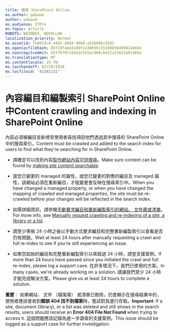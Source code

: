 ```yaml
---
title: 搜尋 SharePoint Online
ms.author: pebaum
author: pebaum
ms.audience: ITPro
ms.topic: article
ROBOTS: NOINDEX, NOFOLLOW
localization_priority: Normal
ms.assetid: fe00f4c0-44d5-49d4-9db0-a62698bcd1d1
ms.openlocfilehash: 85f29fabe3189fe248696155208b56d4901ab6de
ms.sourcegitcommit: b5370f0fc8da1e7e5ac960cb622a21612a9c86be
ms.translationtype: MT
ms.contentlocale: zh-TW
ms.lasthandoff: 02/29/2020
ms.locfileid: "42341131"
---
```

# <a name="content-crawling-and-indexing-in-sharepoint-online"></a><span data-ttu-id="d8ae1-102">內容編目和編製索引 SharePoint Online 中</span><span class="sxs-lookup"><span data-stu-id="d8ae1-102">Content crawling and indexing in SharePoint Online</span></span>

<span data-ttu-id="d8ae1-103">內容必須被編目並新增至使用者尋找項目他們透過其中搜尋的 SharePoint Online 中的搜尋索引。</span><span class="sxs-lookup"><span data-stu-id="d8ae1-103">Content must be crawled and added to the search index for users to find what they're searching for in SharePoint Online.</span></span>

- <span data-ttu-id="d8ae1-104">請確定可以找到內容[製作網站內容可供搜尋](https://docs.microsoft.com/sharepoint/make-site-content-searchable)。</span><span class="sxs-lookup"><span data-stu-id="d8ae1-104">Make sure content can be found by [making site content searchable](https://docs.microsoft.com/sharepoint/make-site-content-searchable).</span></span>

- <span data-ttu-id="d8ae1-105">當您已變更的 managed 的屬性，或您已變更的對應的編目及 managed 屬性，該網站必須在重新編目，才能變更會反映在搜尋索引中。</span><span class="sxs-lookup"><span data-stu-id="d8ae1-105">When you have changed a managed property, or when you have changed the mapping of crawled and managed properties, the site must be re-crawled before your changes will be reflected in the search index.</span></span>

- <span data-ttu-id="d8ae1-106">如需詳細資訊，請參閱[手動要求編目和重新編製索引的網站、 文件庫或清單](https://docs.microsoft.com/sharepoint/crawl-site-content)。</span><span class="sxs-lookup"><span data-stu-id="d8ae1-106">For more info, see [Manually request crawling and re-indexing of a site, a library or a list](https://docs.microsoft.com/sharepoint/crawl-site-content).</span></span>

- <span data-ttu-id="d8ae1-107">請至少等候 24 小時之後以手動方式要求編目和完整重新編製索引以查看是否仍有問題。</span><span class="sxs-lookup"><span data-stu-id="d8ae1-107">Wait at least 24 hours after manually requesting a crawl and full re-index to see if you're still experiencing an issue.</span></span>

- <span data-ttu-id="d8ae1-108">如果您起始的編目和完整重新編製索引以來超過 24 小時，請登支援案例。</span><span class="sxs-lookup"><span data-stu-id="d8ae1-108">If more than 24 hours have passed since you initiated the crawl and full re-index, please log a support case.</span></span> <span data-ttu-id="d8ae1-109">在許多情況下，我們已使用的方案。</span><span class="sxs-lookup"><span data-stu-id="d8ae1-109">In many cases, we're already working on a solution.</span></span> <span data-ttu-id="d8ae1-110">請讓我們至少 24 小時才能完成解決方案。</span><span class="sxs-lookup"><span data-stu-id="d8ae1-110">Please give us at least 24 hours to complete a solution.</span></span>

<span data-ttu-id="d8ae1-111">**重要**： 如果網站、 文件 （檔案庫） 或清單已刪除，仍會顯示在搜尋結果中的，使用者應該會收到**錯誤 404 找不到檔案**時，嘗試對其進行存取。</span><span class="sxs-lookup"><span data-stu-id="d8ae1-111">**Important**: If a site, document (library), or a list was deleted and still shows in the search results, users should receive an **Error 404 File Not Found** when trying to access it.</span></span> <span data-ttu-id="d8ae1-112">這個問題應該記錄為進一步調查的支援案例。</span><span class="sxs-lookup"><span data-stu-id="d8ae1-112">This issue should be logged as a support case for further investigation.</span></span>



